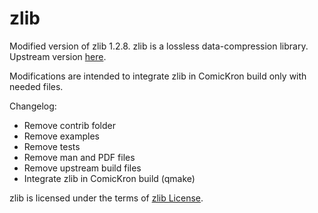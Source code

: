 zlib
====

Modified version of zlib 1.2.8. zlib is a lossless data-compression library. Upstream version [here](http://www.zlib.net).

Modifications are intended to integrate zlib in ComicKron build only with needed files.

Changelog:
* Remove contrib folder
* Remove examples
* Remove tests
* Remove man and PDF files
* Remove upstream build files
* Integrate zlib in ComicKron build (qmake)

zlib is licensed under the terms of [zlib License](http://www.zlib.net/zlib_license.html).
